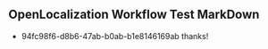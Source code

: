 ## OpenLocalization Workflow Test MarkDown
* 94fc98f6-d8b6-47ab-b0ab-b1e8146169ab thanks!

<!--HONumber=Aug16_HO1-->


